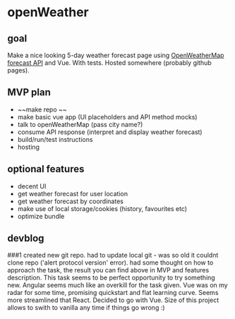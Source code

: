 # openWeather


## goal
  Make a nice looking 5-day weather forecast page using [OpenWeatherMap forecast API](https://openweathermap.org/forecast5) and Vue. With tests. Hosted somewhere (probably github pages). 

## MVP plan
  - ~~make repo ~~
  - make basic vue app (UI placeholders and API method mocks)
  - talk to openWeatherMap (pass city name?)
  - consume API response (interpret and display weather forecast)
  - build/run/test instructions
  - hosting
## optional features
  - decent UI
  - get weather forecast for user location
  - get weather forecast by coordinates
  - make use of local storage/cookies (history, favourites etc)
  - optimize bundle
  
## devblog

###1
created new git repo. had to update local git - was so old it couldnt clone repo ('alert protocol version' error).
had some thought on how to approach the task, the result you can find above in MVP and features description.
This task seems to be perfect opportunity to try something new.
Angular seems much like an overkill for the task given. Vue was on my radar for some time, promising quickstart and flat learning curve. Seems more streamlined that React. 
Decided to go with Vue. 
Size of this project allows to swith to vanilla any time if things go wrong :)
